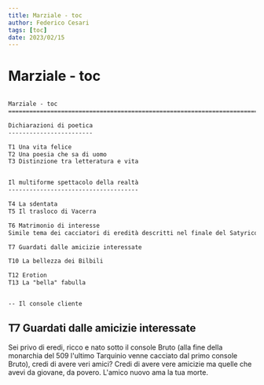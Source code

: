 ```yaml
---
title: Marziale - toc
author: Federico Cesari 
tags: [toc]
date: 2023/02/15
---
```

# Marziale - toc

```txt

Marziale - toc   
===============================================================================

Dichiarazioni di poetica                                                                         
------------------------

T1 Una vita felice
T2 Una poesia che sa di uomo
T3 Distinzione tra letteratura e vita


Il multiforme spettacolo della realtà
-------------------------------------

T4 La sdentata
T5 Il trasloco di Vacerra

T6 Matrimonio di interesse
Simile tema dei cacciatori di eredità descritti nel finale del Satyricon di    Petroni

T7 Guardati dalle amicizie interessate

T10 La bellezza dei Bilbili

T12 Erotion
T13 La "bella" fabulla


-- Il console cliente

```


## T7 Guardati dalle amicizie interessate
Sei privo di eredi, ricco e nato sotto il console Bruto (alla fine della monarchia del 509 l'ultimo Tarquinio venne cacciato dal primo console Bruto), credi di avere veri amici? Credi di avere vere amicizie ma quelle che avevi da giovane, da povero. 
L'amico nuovo ama la tua morte.








